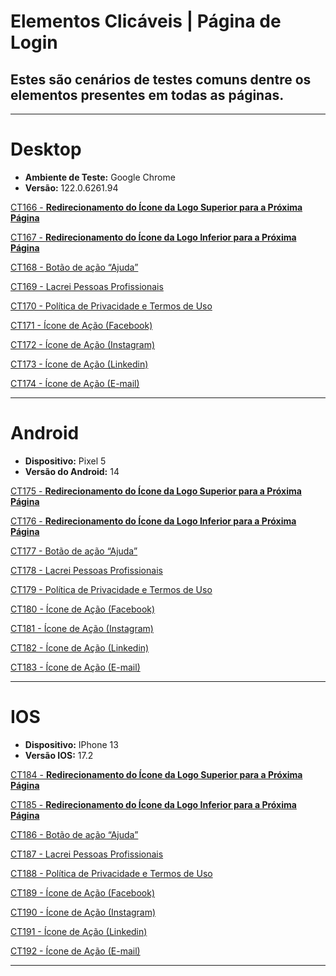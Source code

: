 # Elementos Clicáveis | Página de Login

## Estes são cenários de testes comuns dentre os elementos presentes em todas as páginas.

---

# Desktop

- **Ambiente de Teste:** Google Chrome
- **Versão:** 122.0.6261.94

[CT166 - **Redirecionamento do Ícone da Logo Superior para a Próxima Página**](Elementos%20Clica%CC%81veis%20Pa%CC%81gina%20de%20Login%20c29232c4051d4467a90120394d2ba247/CT166%20-%20Redirecionamento%20do%20I%CC%81cone%20da%20Logo%20Superio%2077a19388e3a34d6b95ff17ce6dc3657d.md)

[CT167 - **Redirecionamento do Ícone da Logo Inferior para a Próxima Página**](Elementos%20Clica%CC%81veis%20Pa%CC%81gina%20de%20Login%20c29232c4051d4467a90120394d2ba247/CT167%20-%20Redirecionamento%20do%20I%CC%81cone%20da%20Logo%20Inferio%20db8c80f425254dd191c9a3489995a4bf.md)

[CT168 - Botão de ação “Ajuda”](Elementos%20Clica%CC%81veis%20Pa%CC%81gina%20de%20Login%20c29232c4051d4467a90120394d2ba247/CT168%20-%20Bota%CC%83o%20de%20ac%CC%A7a%CC%83o%20%E2%80%9CAjuda%E2%80%9D%209875f91260344d7e8b09008d2bf82793.md)

[CT169 - Lacrei Pessoas Profissionais](Elementos%20Clica%CC%81veis%20Pa%CC%81gina%20de%20Login%20c29232c4051d4467a90120394d2ba247/CT169%20-%20Lacrei%20Pessoas%20Profissionais%205c1b6034a9814df4acaade136fc8adc1.md)

[CT170 - Política de Privacidade e Termos de Uso](Elementos%20Clica%CC%81veis%20Pa%CC%81gina%20de%20Login%20c29232c4051d4467a90120394d2ba247/CT170%20-%20Poli%CC%81tica%20de%20Privacidade%20e%20Termos%20de%20Uso%2091736b618ab94b9eb3628504936bb1c0.md)

[CT171 - Ícone de Ação (Facebook)](Elementos%20Clica%CC%81veis%20Pa%CC%81gina%20de%20Login%20c29232c4051d4467a90120394d2ba247/CT171%20-%20I%CC%81cone%20de%20Ac%CC%A7a%CC%83o%20(Facebook)%20d4922ee0be744af69f62217875e2157e.md)

[CT172 - Ícone de Ação (Instagram)](Elementos%20Clica%CC%81veis%20Pa%CC%81gina%20de%20Login%20c29232c4051d4467a90120394d2ba247/CT172%20-%20I%CC%81cone%20de%20Ac%CC%A7a%CC%83o%20(Instagram)%20a64f6d9014a44513929d13d6bb152e5f.md)

[CT173 - Ícone de Ação (Linkedin)](Elementos%20Clica%CC%81veis%20Pa%CC%81gina%20de%20Login%20c29232c4051d4467a90120394d2ba247/CT173%20-%20I%CC%81cone%20de%20Ac%CC%A7a%CC%83o%20(Linkedin)%207bf4e975856947d2ae71a2a5e59c7ff9.md)

[CT174 - Ícone de Ação (E-mail)](Elementos%20Clica%CC%81veis%20Pa%CC%81gina%20de%20Login%20c29232c4051d4467a90120394d2ba247/CT174%20-%20I%CC%81cone%20de%20Ac%CC%A7a%CC%83o%20(E-mail)%20c9b5012c88084458a22aba7a9ebf4ed8.md)

---

# Android

- **Dispositivo:** Pixel 5
- **Versão do Android:** 14

[CT175 - **Redirecionamento do Ícone da Logo Superior para a Próxima Página**](Elementos%20Clica%CC%81veis%20Pa%CC%81gina%20de%20Login%20c29232c4051d4467a90120394d2ba247/CT175%20-%20Redirecionamento%20do%20I%CC%81cone%20da%20Logo%20Superio%20292144b822824db6a571010f72b371b2.md)

[CT176 - **Redirecionamento do Ícone da Logo Inferior para a Próxima Página**](Elementos%20Clica%CC%81veis%20Pa%CC%81gina%20de%20Login%20c29232c4051d4467a90120394d2ba247/CT176%20-%20Redirecionamento%20do%20I%CC%81cone%20da%20Logo%20Inferio%202c730631bea74ceb9a16a3be637ff9e4.md)

[CT177 - Botão de ação “Ajuda” ](Elementos%20Clica%CC%81veis%20Pa%CC%81gina%20de%20Login%20c29232c4051d4467a90120394d2ba247/CT177%20-%20Bota%CC%83o%20de%20ac%CC%A7a%CC%83o%20%E2%80%9CAjuda%E2%80%9D%2066da465fa186486db896dc35876face1.md)

[CT178 - Lacrei Pessoas Profissionais](Elementos%20Clica%CC%81veis%20Pa%CC%81gina%20de%20Login%20c29232c4051d4467a90120394d2ba247/CT178%20-%20Lacrei%20Pessoas%20Profissionais%20212ff33edf1d40cdb6de7305f327ab71.md)

[CT179 - Política de Privacidade e Termos de Uso](Elementos%20Clica%CC%81veis%20Pa%CC%81gina%20de%20Login%20c29232c4051d4467a90120394d2ba247/CT179%20-%20Poli%CC%81tica%20de%20Privacidade%20e%20Termos%20de%20Uso%20f97bb11dab154deeb33514779b9bfaee.md)

[CT180 - Ícone de Ação (Facebook)](Elementos%20Clica%CC%81veis%20Pa%CC%81gina%20de%20Login%20c29232c4051d4467a90120394d2ba247/CT180%20-%20I%CC%81cone%20de%20Ac%CC%A7a%CC%83o%20(Facebook)%20eef53df5c5ed49b283ef1965d0daf695.md)

[CT181 - Ícone de Ação (Instagram)](Elementos%20Clica%CC%81veis%20Pa%CC%81gina%20de%20Login%20c29232c4051d4467a90120394d2ba247/CT181%20-%20I%CC%81cone%20de%20Ac%CC%A7a%CC%83o%20(Instagram)%204b88d0296525454fb4c01064c8015630.md)

[CT182 - Ícone de Ação (Linkedin)](Elementos%20Clica%CC%81veis%20Pa%CC%81gina%20de%20Login%20c29232c4051d4467a90120394d2ba247/CT182%20-%20I%CC%81cone%20de%20Ac%CC%A7a%CC%83o%20(Linkedin)%20e859ec26e1b34365a888fd5ebaf9c8fb.md)

[CT183 - Ícone de Ação (E-mail)](Elementos%20Clica%CC%81veis%20Pa%CC%81gina%20de%20Login%20c29232c4051d4467a90120394d2ba247/CT183%20-%20I%CC%81cone%20de%20Ac%CC%A7a%CC%83o%20(E-mail)%20d09bc971311a4cf6b01a23f7df135dd8.md)

---

# IOS

- **Dispositivo:** IPhone 13
- **Versão IOS:** 17.2

[CT184 - **Redirecionamento do Ícone da Logo Superior para a Próxima Página**](Elementos%20Clica%CC%81veis%20Pa%CC%81gina%20de%20Login%20c29232c4051d4467a90120394d2ba247/CT184%20-%20Redirecionamento%20do%20I%CC%81cone%20da%20Logo%20Superio%20102b9ccc6fd64909acff72ad374ba51e.md)

[CT185 - **Redirecionamento do Ícone da Logo Inferior para a Próxima Página**](Elementos%20Clica%CC%81veis%20Pa%CC%81gina%20de%20Login%20c29232c4051d4467a90120394d2ba247/CT185%20-%20Redirecionamento%20do%20I%CC%81cone%20da%20Logo%20Inferio%20bafb0eaa231c406c933219be10c4cc75.md)

[CT186 - Botão de ação “Ajuda”](Elementos%20Clica%CC%81veis%20Pa%CC%81gina%20de%20Login%20c29232c4051d4467a90120394d2ba247/CT186%20-%20Bota%CC%83o%20de%20ac%CC%A7a%CC%83o%20%E2%80%9CAjuda%E2%80%9D%20fbc2f823b118484c9bff2feb3942f319.md)

[CT187 - Lacrei Pessoas Profissionais](Elementos%20Clica%CC%81veis%20Pa%CC%81gina%20de%20Login%20c29232c4051d4467a90120394d2ba247/CT187%20-%20Lacrei%20Pessoas%20Profissionais%20609dee836fbd40dd9c9dbeeb29faf182.md)

[CT188 - Política de Privacidade e Termos de Uso](Elementos%20Clica%CC%81veis%20Pa%CC%81gina%20de%20Login%20c29232c4051d4467a90120394d2ba247/CT188%20-%20Poli%CC%81tica%20de%20Privacidade%20e%20Termos%20de%20Uso%208179da0e1ef34baf8a498f0a2ac74232.md)

[CT189 - Ícone de Ação (Facebook)](Elementos%20Clica%CC%81veis%20Pa%CC%81gina%20de%20Login%20c29232c4051d4467a90120394d2ba247/CT189%20-%20I%CC%81cone%20de%20Ac%CC%A7a%CC%83o%20(Facebook)%2015c5af4bd91d46bf9099d45e98909abc.md)

[CT190 - Ícone de Ação (Instagram)](Elementos%20Clica%CC%81veis%20Pa%CC%81gina%20de%20Login%20c29232c4051d4467a90120394d2ba247/CT190%20-%20I%CC%81cone%20de%20Ac%CC%A7a%CC%83o%20(Instagram)%20839fdd57b3ab47669a7d227293c9f72b.md)

[CT191 - Ícone de Ação (Linkedin)](Elementos%20Clica%CC%81veis%20Pa%CC%81gina%20de%20Login%20c29232c4051d4467a90120394d2ba247/CT191%20-%20I%CC%81cone%20de%20Ac%CC%A7a%CC%83o%20(Linkedin)%2088e50a3dc4fb481a8e5b83201caef0c3.md)

[CT192 - Ícone de Ação (E-mail)](Elementos%20Clica%CC%81veis%20Pa%CC%81gina%20de%20Login%20c29232c4051d4467a90120394d2ba247/CT192%20-%20I%CC%81cone%20de%20Ac%CC%A7a%CC%83o%20(E-mail)%208a39bd1ae7984573a959de569fee5560.md)

---